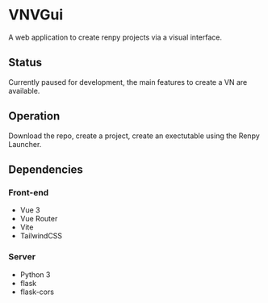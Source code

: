 # VNVGui

A web application to create renpy projects via a visual interface.

## Status

Currently paused for development, the main features to create a VN are available.

## Operation

Download the repo, create a project, create an exectutable using the Renpy Launcher.

## Dependencies

### Front-end

-   Vue 3
-   Vue Router
-   Vite
-   TailwindCSS

### Server

-   Python 3
-   flask
-   flask-cors
